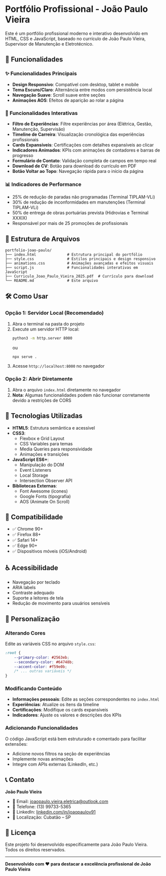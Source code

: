 # Portfólio Profissional - João Paulo Vieira

Este é um portfólio profissional moderno e interativo desenvolvido em HTML, CSS e JavaScript, baseado no currículo de João Paulo Vieira, Supervisor de Manutenção e Eletrotécnico.

## 🚀 Funcionalidades

### ✨ Funcionalidades Principais
- **Design Responsivo**: Compatível com desktop, tablet e mobile
- **Tema Escuro/Claro**: Alternância entre modos com persistência local
- **Navegação Suave**: Scroll suave entre seções
- **Animações AOS**: Efeitos de aparição ao rolar a página

### 🔧 Funcionalidades Interativas
- **Filtro de Experiências**: Filtre experiências por área (Elétrica, Gestão, Manutenção, Supervisão)
- **Timeline de Carreira**: Visualização cronológica das experiências profissionais
- **Cards Expansíveis**: Certificações com detalhes expansíveis ao clicar
- **Indicadores Animados**: KPIs com animações de contadores e barras de progresso
- **Formulário de Contato**: Validação completa de campos em tempo real
- **Download de CV**: Botão para download do currículo em PDF
- **Botão Voltar ao Topo**: Navegação rápida para o início da página

### 📊 Indicadores de Performance
- 25% de redução de paradas não programadas (Terminal TIPLAM-VLi)
- 30% de redução de inconformidades em manutenções (Terminal TIPLAM-VLi)
- 50% de entrega de obras portuárias prevista (Hidrovias e Terminal XXXIX)
- Responsável por mais de 25 promoções de profissionais

## 📁 Estrutura de Arquivos

```
portfolio-joao-paulo/
├── index.html              # Estrutura principal do portfólio
├── style.css               # Estilos principais e design responsivo
├── animations.css          # Animações avançadas e efeitos visuais
├── script.js               # Funcionalidades interativas em JavaScript
├── Curriculo_Joao_Paulo_Vieira_2025.pdf  # Currículo para download
└── README.md               # Este arquivo
```

## 🛠️ Como Usar

### Opção 1: Servidor Local (Recomendado)
1. Abra o terminal na pasta do projeto
2. Execute um servidor HTTP local:
   ```bash
   python3 -m http.server 8000
   ```
   ou
   ```bash
   npx serve .
   ```
3. Acesse `http://localhost:8000` no navegador

### Opção 2: Abrir Diretamente
1. Abra o arquivo `index.html` diretamente no navegador
2. **Nota**: Algumas funcionalidades podem não funcionar corretamente devido a restrições de CORS

## 🎨 Tecnologias Utilizadas

- **HTML5**: Estrutura semântica e acessível
- **CSS3**: 
  - Flexbox e Grid Layout
  - CSS Variables para temas
  - Media Queries para responsividade
  - Animações e transições
- **JavaScript ES6+**:
  - Manipulação do DOM
  - Event Listeners
  - Local Storage
  - Intersection Observer API
- **Bibliotecas Externas**:
  - Font Awesome (ícones)
  - Google Fonts (tipografia)
  - AOS (Animate On Scroll)

## 📱 Compatibilidade

- ✅ Chrome 90+
- ✅ Firefox 88+
- ✅ Safari 14+
- ✅ Edge 90+
- ✅ Dispositivos móveis (iOS/Android)

## ♿ Acessibilidade

- Navegação por teclado
- ARIA labels
- Contraste adequado
- Suporte a leitores de tela
- Redução de movimento para usuários sensíveis

## 🔧 Personalização

### Alterando Cores
Edite as variáveis CSS no arquivo `style.css`:
```css
:root {
    --primary-color: #2563eb;
    --secondary-color: #64748b;
    --accent-color: #f59e0b;
    /* ... outras variáveis */
}
```

### Modificando Conteúdo
- **Informações pessoais**: Edite as seções correspondentes no `index.html`
- **Experiências**: Atualize os itens da timeline
- **Certificações**: Modifique os cards expansíveis
- **Indicadores**: Ajuste os valores e descrições dos KPIs

### Adicionando Funcionalidades
O código JavaScript está bem estruturado e comentado para facilitar extensões:
- Adicione novos filtros na seção de experiências
- Implemente novas animações
- Integre com APIs externas (LinkedIn, etc.)

## 📞 Contato

**João Paulo Vieira**
- 📧 Email: joaopaulo.vieira.eletrica@outlook.com
- 📱 Telefone: (13) 99733-5365
- 🔗 LinkedIn: [linkedin.com/in/joaopaulov91](https://linkedin.com/in/joaopaulov91)
- 📍 Localização: Cubatão – SP

## 📄 Licença

Este projeto foi desenvolvido especificamente para João Paulo Vieira. Todos os direitos reservados.

---

**Desenvolvido com ❤️ para destacar a excelência profissional de João Paulo Vieira**

